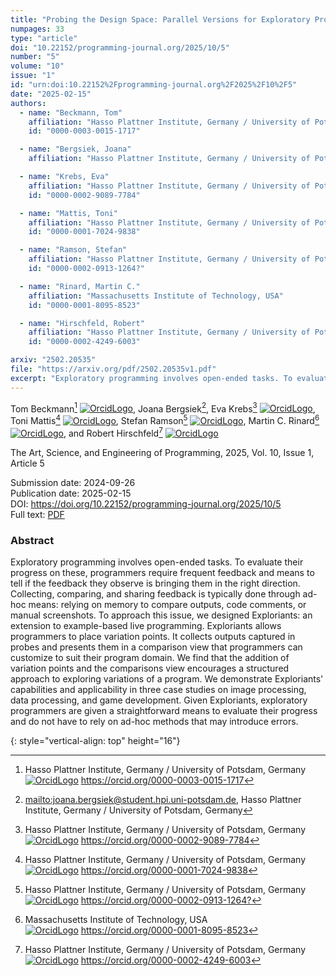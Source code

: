 ```yaml
---
title: "Probing the Design Space: Parallel Versions for Exploratory Programming"
numpages: 33
type: "article"
doi: "10.22152/programming-journal.org/2025/10/5"
number: "5"
volume: "10"
issue: "1"
id: "urn:doi:10.22152%2Fprogramming-journal.org%2F2025%2F10%2F5"
date: "2025-02-15"
authors: 
  - name: "Beckmann, Tom"
    affiliation: "Hasso Plattner Institute, Germany / University of Potsdam, Germany"
    id: "0000-0003-0015-1717"

  - name: "Bergsiek, Joana"
    affiliation: "Hasso Plattner Institute, Germany / University of Potsdam, Germany"

  - name: "Krebs, Eva"
    affiliation: "Hasso Plattner Institute, Germany / University of Potsdam, Germany"
    id: "0000-0002-9089-7784"

  - name: "Mattis, Toni"
    affiliation: "Hasso Plattner Institute, Germany / University of Potsdam, Germany"
    id: "0000-0001-7024-9838"

  - name: "Ramson, Stefan"
    affiliation: "Hasso Plattner Institute, Germany / University of Potsdam, Germany"
    id: "0000-0002-0913-1264?"

  - name: "Rinard, Martin C."
    affiliation: "Massachusetts Institute of Technology, USA"
    id: "0000-0001-8095-8523"

  - name: "Hirschfeld, Robert"
    affiliation: "Hasso Plattner Institute, Germany / University of Potsdam, Germany"
    id: "0000-0002-4249-6003"

arxiv: "2502.20535"
file: "https://arxiv.org/pdf/2502.20535v1.pdf"
excerpt: "Exploratory programming involves open-ended tasks. To evaluate their progress on these, programmers require frequent feedback and means to tell if the feedback they observe is bringing them in the right direction. Collecting, comparing, and sharing feedback is typically done through ad-hoc means: relying on memory to compare outputs, code comments, or manual screenshots. To approach this issue, we designed Exploriants: an extension to example-based live programming. Exploriants allows programmers to place variation points. It collects outputs captured in probes and presents them in a comparison view that programmers can customize to suit their program domain. We find that the addition of variation points and the comparisons view encourages a structured approach to exploring variations of a program. We demonstrate Exploriants' capabilities and applicability in three case studies on image processing, data processing, and game development. Given Exploriants, exploratory programmers are given a straightforward means to evaluate their progress and do not have to rely on ad-hoc methods that may introduce errors."
---
```

Tom Beckmann[^1] [![OrcidLogo]](https://orcid.org/0000-0003-0015-1717), Joana Bergsiek[^2], Eva Krebs[^3] [![OrcidLogo]](https://orcid.org/0000-0002-9089-7784), Toni Mattis[^4] [![OrcidLogo]](https://orcid.org/0000-0001-7024-9838), Stefan Ramson[^5] [![OrcidLogo]](https://orcid.org/0000-0002-0913-1264?), Martin C. Rinard[^6] [![OrcidLogo]](https://orcid.org/0000-0001-8095-8523), and Robert Hirschfeld[^7] [![OrcidLogo]](https://orcid.org/0000-0002-4249-6003)

The Art, Science, and Engineering of Programming, 2025, Vol. 10, Issue 1, Article 5

Submission date: 2024-09-26  
Publication date: 2025-02-15  
DOI: <https://doi.org/10.22152/programming-journal.org/2025/10/5>  
Full text: [PDF](https://arxiv.org/pdf/2502.20535v1.pdf)  


### Abstract

Exploratory programming involves open-ended tasks. To evaluate their progress on these, programmers require frequent feedback and means to tell if the feedback they observe is bringing them in the right direction. Collecting, comparing, and sharing feedback is typically done through ad-hoc means: relying on memory to compare outputs, code comments, or manual screenshots. To approach this issue, we designed Exploriants: an extension to example-based live programming. Exploriants allows programmers to place variation points. It collects outputs captured in probes and presents them in a comparison view that programmers can customize to suit their program domain. We find that the addition of variation points and the comparisons view encourages a structured approach to exploring variations of a program. We demonstrate Exploriants' capabilities and applicability in three case studies on image processing, data processing, and game development. Given Exploriants, exploratory programmers are given a straightforward means to evaluate their progress and do not have to rely on ad-hoc methods that may introduce errors.


[^1]: Hasso Plattner Institute, Germany / University of Potsdam, Germany  
    [![OrcidLogo]](https://orcid.org/0000-0003-0015-1717) <https://orcid.org/0000-0003-0015-1717>

[^2]: <mailto:joana.bergsiek@student.hpi.uni-potsdam.de>, Hasso Plattner Institute, Germany / University of Potsdam, Germany

[^3]: Hasso Plattner Institute, Germany / University of Potsdam, Germany  
    [![OrcidLogo]](https://orcid.org/0000-0002-9089-7784) <https://orcid.org/0000-0002-9089-7784>

[^4]: Hasso Plattner Institute, Germany / University of Potsdam, Germany  
    [![OrcidLogo]](https://orcid.org/0000-0001-7024-9838) <https://orcid.org/0000-0001-7024-9838>

[^5]: Hasso Plattner Institute, Germany / University of Potsdam, Germany  
    [![OrcidLogo]](https://orcid.org/0000-0002-0913-1264?) <https://orcid.org/0000-0002-0913-1264?>

[^6]: Massachusetts Institute of Technology, USA  
    [![OrcidLogo]](https://orcid.org/0000-0001-8095-8523) <https://orcid.org/0000-0001-8095-8523>

[^7]: Hasso Plattner Institute, Germany / University of Potsdam, Germany  
    [![OrcidLogo]](https://orcid.org/0000-0002-4249-6003) <https://orcid.org/0000-0002-4249-6003>


[OrcidLogo]: /assets/images/orcid.svg "Orcid Logo"
{: style="vertical-align: top" height="16"}
